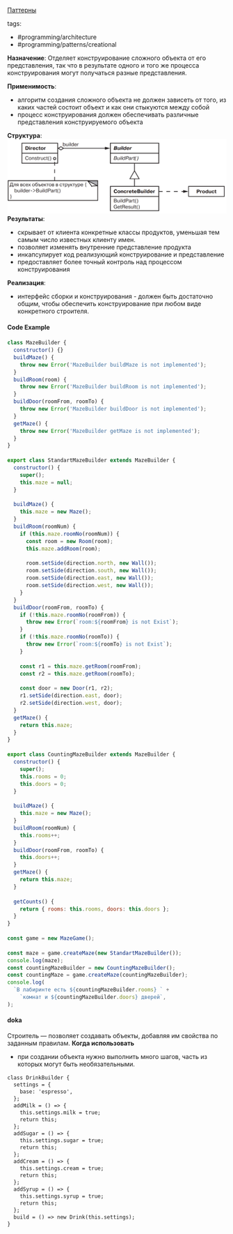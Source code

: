 [Паттерны](../../Patterns.md)

tags:

- #programming/architecture
- #programming/patterns/creational

**Назначение**: Отделяет конструирование сложного объекта от его представления, так что в результате одного и того же процесса конструирования могут получаться разные представления.

**Применимость**:

- алгоритм создания сложного объекта не должен зависеть от того, из каких частей состоит объект и как они стыкуются между собой
- процесс конструирования должен обеспечивать различные представления конструируемого объекта

**Структура**:
![Builder](./Builder.png)
**Результаты**:

- скрывает от клиента конкретные классы продуктов, уменьшая тем самым число известных клиенту имен.
- позволяет изменять внутренние представление продукта
- инкапсулирует код реализующий конструирование и представление
- предоставляет более точный контроль над процессом конструирования

**Реализация**:

- интерфейс сборки и конструирования - должен быть достаточно общим, чтобы обеспечить конструирование при любом виде конкретного строителя.

#### Code Example

```jsx
class MazeBuilder {
  constructor() {}
  buildMaze() {
    throw new Error('MazeBuilder buildMaze is not implemented');
  }
  buildRoom(room) {
    throw new Error('MazeBuilder buildRoom is not implemented');
  }
  buildDoor(roomFrom, roomTo) {
    throw new Error('MazeBuilder buildDoor is not implemented');
  }
  getMaze() {
    throw new Error('MazeBuilder getMaze is not implemented');
  }
}

export class StandartMazeBuilder extends MazeBuilder {
  constructor() {
    super();
    this.maze = null;
  }

  buildMaze() {
    this.maze = new Maze();
  }
  buildRoom(roomNum) {
    if (this.maze.roomNo(roomNum)) {
      const room = new Room(room);
      this.maze.addRoom(room);

      room.setSide(direction.north, new Wall());
      room.setSide(direction.south, new Wall());
      room.setSide(direction.east, new Wall());
      room.setSide(direction.west, new Wall());
    }
  }
  buildDoor(roomFrom, roomTo) {
    if (!this.maze.roomNo(roomFrom)) {
      throw new Error(`room:${roomFrom} is not Exist`);
    }
    if (!this.maze.roomNo(roomTo)) {
      throw new Error(`room:${roomTo} is not Exist`);
    }

    const r1 = this.maze.getRoom(roomFrom);
    const r2 = this.maze.getRoom(roomTo);

    const door = new Door(r1, r2);
    r1.setSide(direction.east, door);
    r2.setSide(direction.west, door);
  }
  getMaze() {
    return this.maze;
  }
}

export class CountingMazeBuilder extends MazeBuilder {
  constructor() {
    super();
    this.rooms = 0;
    this.doors = 0;
  }

  buildMaze() {
    this.maze = new Maze();
  }
  buildRoom(roomNum) {
    this.rooms++;
  }
  buildDoor(roomFrom, roomTo) {
    this.doors++;
  }
  getMaze() {
    return this.maze;
  }

  getCounts() {
    return { rooms: this.rooms, doors: this.doors };
  }
}

const game = new MazeGame();

const maze = game.createMaze(new StandartMazeBuilder());
console.log(maze);
const countingMazeBuilder = new CountingMazeBuilder();
const countingMaze = game.createMaze(countingMazeBuilder);
console.log(
  `В лабиринте есть ${countingMazeBuilder.rooms} ` +
    `комнат и ${countingMazeBuilder.doors} дверей`,
);
```

#### doka

Cтроитель — позволяет создавать объекты, добавляя им свойства по заданным правилам.
**Когда использовать**

- при создании объекта нужно выполнить много шагов, часть из которых могут быть необязательными.

```tsx
class DrinkBuilder {
  settings = {
    base: 'espresso',
  };
  addMilk = () => {
    this.settings.milk = true;
    return this;
  };
  addSugar = () => {
    this.settings.sugar = true;
    return this;
  };
  addCream = () => {
    this.settings.cream = true;
    return this;
  };
  addSyrup = () => {
    this.settings.syrup = true;
    return this;
  };
  build = () => new Drink(this.settings);
}
```
